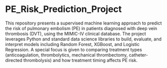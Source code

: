 # PE_Risk_Prediction_Project
This repository presents a supervised machine learning approach to predict the risk of pulmonary embolism (PE) in patients diagnosed with deep vein thrombosis (DVT), using the MIMIC-IV clinical database. The project leverages Python and standard data science libraries to build, evaluate, and interpret models including Random Forest, XGBoost, and Logistic Regression. A special focus is given to comparing treatment types (anticoagulation, thrombolytics, mechanical thrombectomy, catheter-directed thrombolysis) and how treatment timing affects PE risk.
